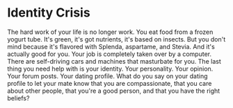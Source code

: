# Identity Crisis

The hard work of your life is no longer work. You eat food from a frozen yogurt tube. It's green, it's got nutrients, it's based on insects. But you don't mind because it's flavored with Splenda, aspartame, and Stevia. And it's actually good for you. Your job is completely taken over by a computer. There are self-driving cars and machines that masturbate for you. The last thing you need help with is your identity. Your personality. Your opinion. Your forum posts. Your dating profile. What do you say on your dating profile to let your mate know that you are compassionate, that you care about other people, that you're a good person, and that you have the right beliefs?
